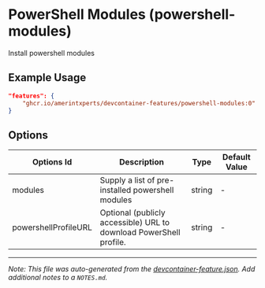 
# PowerShell Modules (powershell-modules)

Install powershell modules

## Example Usage

```json
"features": {
    "ghcr.io/amerintxperts/devcontainer-features/powershell-modules:0": {}
}
```

## Options

| Options Id | Description | Type | Default Value |
|-----|-----|-----|-----|
| modules | Supply a list of pre-installed powershell modules | string | - |
| powershellProfileURL | Optional (publicly accessible) URL to download PowerShell profile. | string | - |



---

_Note: This file was auto-generated from the [devcontainer-feature.json](https://github.com/amerintxperts/devcontainer-features/blob/main/src/powershell-modules/devcontainer-feature.json).  Add additional notes to a `NOTES.md`._
